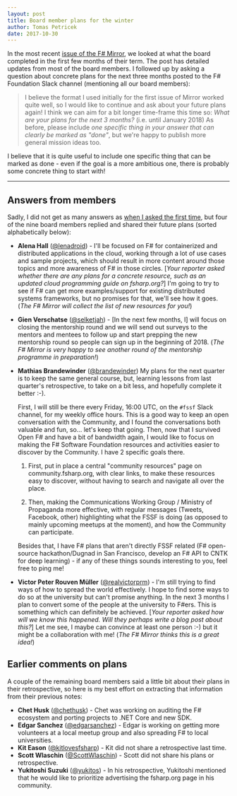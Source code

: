 ```yaml
---
layout: post
title: Board member plans for the winter  
author: Tomas Petricek
date: 2017-10-30
---
```


In the most recent [issue of the F# Mirror](https://the-fsharp-mirror.github.io/2017/two-months-reports),
we looked at what the board completed in the first few months of their term. The post has 
detailed updates from most of the board members. I followed up by asking a question about 
concrete plans for the next three months posted to the F# Foundation Slack channel
(mentioning all our board members):

> I believe the format I used initially for the first issue of Mirror worked quite well, so 
> I would like to continue and ask about your future plans again! I think we can aim for a 
> bit longer time-frame this time so: *What are your plans for the next 3 months?* (i.e. until 
> January 2018) As before, please include *one specific thing in your answer that can clearly 
> be marked as "done"*, but we're happy to publish more general mission ideas too. 

I believe that it is quite useful to include one specific thing that can be marked as done - 
even if the goal is a more ambitious one, there is probably some concrete thing to start with!

---

## Answers from members

Sadly, I did not get as many answers as [when I asked the first 
time](https://the-fsharp-mirror.github.io/2017/board-member-plans-for-the-first-two-months),
but four of the nine board members replied and shared their future plans (sorted 
alphabetically below):

* **Alena Hall** ([@lenadroid](http://twitter.com/lenadroid)) - I'll be focused on F# for 
  containerized and distributed applications in the cloud, working through a lot of use cases and 
  sample projects, which should result in more content around those topics and more awareness of
  F# in those circles. [_Your reporter asked whether there are any plans for a concrete resource,
  such as an updated cloud programming guide on fsharp.org?_] I'm going to try to see if F# can 
  get more examples/support for existing distributed systems frameworks, but no promises for that, 
  we'll see how it goes. (_The F# Mirror will collect the list of new resources for you!_)

* **Gien Verschatse** ([@selketjah](http://twitter.com/selketjah)) - [In the next few months, I]
  will focus on closing the mentorship round and we will send out surveys to the mentors and mentees 
  to follow up and start prepping the new mentorship round so people can sign up in the beginning 
  of 2018. (_The F# Mirror is very happy to see another round of the mentorship programme in preparation!_)

* **Mathias Brandewinder** ([@brandewinder](https://twitter.com/brandewinder)) 
  My plans for the next quarter is to keep the same general course, but, learning lessons from last 
  quarter's retrospective, to take on a bit less, and hopefully complete it better :-).

  First, I will still be there every Friday, 16:00 UTC, on the `#fssf` Slack channel, for my 
  weekly office hours. This is a good way to keep an open conversation with the Community, 
  and I found the conversations both valuable and fun, so... let's keep that going.
  Then, now that I survived Open F# and have a bit of bandwidth again, I would like to focus on
  making the F# Software Foundation resources and activities easier to discover by the Community. 
  I have 2 specific goals there. 
  
  1. First, put in place a central "community resources" page on community.fsharp.org, with clear 
    links, to make these resources easy to discover, without having to search and navigate all over 
    the place. 
  
  2. Then, making the Communications Working Group / Ministry of Propaganda more effective, with 
    regular messages (Tweets, Facebook, other) highlighting what the FSSF is doing (as opposed to 
    mainly upcoming meetups at the moment), and how the Community can participate.

  Besides that, I have F# plans that aren't directly FSSF related (F# open-source hackathon/Dugnad 
  in San Francisco, develop an F# API to CNTK for deep learning) - if any of these things sounds 
  interesting to you, feel free to ping me! 

* **Victor Peter Rouven Müller** ([@realvictorprm](http://twitter.com/realvictorprm)) -
  I'm still trying to find ways of how to spread the world effectively. I hope to find some ways 
  to do so at the university but can't promise anything. In the next 3 months I plan to convert some 
  of the people at the university to F#ers. This is something which can definitely be achieved.
  [_Your reporter asked how will we know this happened. Will they perhaps write a blog post about
  this?_] Let me see, I maybe can convince at least one person :-) but it might be a collaboration 
  with me! (_The F# Mirror thinks this is a great idea!_)

## Earlier comments on plans

A couple of the remaining board members said a little bit about their plans in their retrospective,
so here is my best effort on extracting that information from their previous notes:

 * **Chet Husk** ([@chethusk](http://twitter.com/chethusk)) - Chet was working on 
   auditing the F# ecosystem and porting projects to .NET Core and new SDK.
 * **Edgar Sanchez** ([@edgarsanchez](http://twitter.com/edgarsanchez)) - Edgar is working on
   getting more volunteers at a local meetup group and also spreading F# to local universities.
 * **Kit Eason** ([@kitlovesfsharp](https://twitter.com/kitlovesfsharp)) - Kit did not share
   a retrospective last time. 
 * **Scott Wlaschin** ([@ScottWlaschin](http://twitter.com/ScottWlaschin)) - Scott did not share
   his plans or retrospective.
 * **Yukitoshi Suzuki** ([@yukitos](http://twitter.com/yukitos)) - In his retrospective, 
   Yukitoshi mentioned that he would like to prioritize advertising the fsharp.org page
   in his community.
